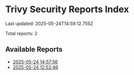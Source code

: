 # Trivy Security Reports Index

Last updated: 2025-05-24T14:59:12.755Z

Total reports: 2

## Available Reports

- [2025-05-24 14:57:56](trivy-report-20250524_145756.md)
- [2025-05-24 12:52:46](trivy-report-20250524_125246.md)
